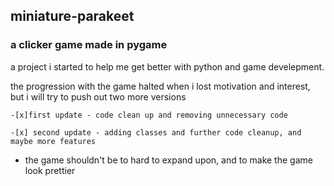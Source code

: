 ## miniature-parakeet
### a clicker game made in pygame

a project i started to help me get better with python and game develepment.

the progression with the game halted when i lost motivation and interest, but i will try to push out two more versions

```-[x]first update - code clean up and removing unnecessary code```

```-[x] second update - adding classes and further code cleanup, and maybe more features```
 
- the game shouldn't be to hard to expand upon, and to make the game look prettier
